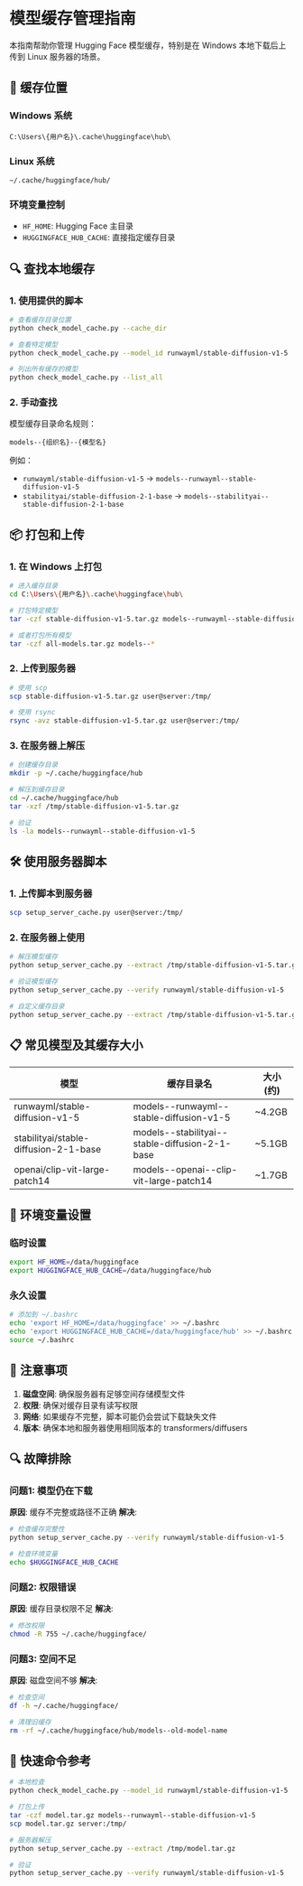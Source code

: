 # 模型缓存管理指南

本指南帮助你管理 Hugging Face 模型缓存，特别是在 Windows 本地下载后上传到 Linux 服务器的场景。

## 📁 缓存位置

### Windows 系统
```
C:\Users\{用户名}\.cache\huggingface\hub\
```

### Linux 系统
```
~/.cache/huggingface/hub/
```

### 环境变量控制
- `HF_HOME`: Hugging Face 主目录
- `HUGGINGFACE_HUB_CACHE`: 直接指定缓存目录

## 🔍 查找本地缓存

### 1. 使用提供的脚本
```bash
# 查看缓存目录位置
python check_model_cache.py --cache_dir

# 查看特定模型
python check_model_cache.py --model_id runwayml/stable-diffusion-v1-5

# 列出所有缓存的模型
python check_model_cache.py --list_all
```

### 2. 手动查找
模型缓存目录命名规则：
```
models--{组织名}--{模型名}
```

例如：
- `runwayml/stable-diffusion-v1-5` → `models--runwayml--stable-diffusion-v1-5`
- `stabilityai/stable-diffusion-2-1-base` → `models--stabilityai--stable-diffusion-2-1-base`

## 📦 打包和上传

### 1. 在 Windows 上打包
```bash
# 进入缓存目录
cd C:\Users\{用户名}\.cache\huggingface\hub\

# 打包特定模型
tar -czf stable-diffusion-v1-5.tar.gz models--runwayml--stable-diffusion-v1-5

# 或者打包所有模型
tar -czf all-models.tar.gz models--*
```

### 2. 上传到服务器
```bash
# 使用 scp
scp stable-diffusion-v1-5.tar.gz user@server:/tmp/

# 使用 rsync
rsync -avz stable-diffusion-v1-5.tar.gz user@server:/tmp/
```

### 3. 在服务器上解压
```bash
# 创建缓存目录
mkdir -p ~/.cache/huggingface/hub

# 解压到缓存目录
cd ~/.cache/huggingface/hub
tar -xzf /tmp/stable-diffusion-v1-5.tar.gz

# 验证
ls -la models--runwayml--stable-diffusion-v1-5
```

## 🛠️ 使用服务器脚本

### 1. 上传脚本到服务器
```bash
scp setup_server_cache.py user@server:/tmp/
```

### 2. 在服务器上使用
```bash
# 解压模型缓存
python setup_server_cache.py --extract /tmp/stable-diffusion-v1-5.tar.gz

# 验证模型缓存
python setup_server_cache.py --verify runwayml/stable-diffusion-v1-5

# 自定义缓存目录
python setup_server_cache.py --extract /tmp/stable-diffusion-v1-5.tar.gz --cache-dir /data/hf_cache
```

## 📋 常见模型及其缓存大小

| 模型 | 缓存目录名 | 大小 (约) |
|------|------------|-----------|
| runwayml/stable-diffusion-v1-5 | models--runwayml--stable-diffusion-v1-5 | ~4.2GB |
| stabilityai/stable-diffusion-2-1-base | models--stabilityai--stable-diffusion-2-1-base | ~5.1GB |
| openai/clip-vit-large-patch14 | models--openai--clip-vit-large-patch14 | ~1.7GB |

## 🔧 环境变量设置

### 临时设置
```bash
export HF_HOME=/data/huggingface
export HUGGINGFACE_HUB_CACHE=/data/huggingface/hub
```

### 永久设置
```bash
# 添加到 ~/.bashrc
echo 'export HF_HOME=/data/huggingface' >> ~/.bashrc
echo 'export HUGGINGFACE_HUB_CACHE=/data/huggingface/hub' >> ~/.bashrc
source ~/.bashrc
```

## 🚨 注意事项

1. **磁盘空间**: 确保服务器有足够空间存储模型文件
2. **权限**: 确保对缓存目录有读写权限
3. **网络**: 如果缓存不完整，脚本可能仍会尝试下载缺失文件
4. **版本**: 确保本地和服务器使用相同版本的 transformers/diffusers

## 🔍 故障排除

### 问题1: 模型仍在下载
**原因**: 缓存不完整或路径不正确
**解决**: 
```bash
# 检查缓存完整性
python setup_server_cache.py --verify runwayml/stable-diffusion-v1-5

# 检查环境变量
echo $HUGGINGFACE_HUB_CACHE
```

### 问题2: 权限错误
**原因**: 缓存目录权限不足
**解决**:
```bash
# 修改权限
chmod -R 755 ~/.cache/huggingface/
```

### 问题3: 空间不足
**原因**: 磁盘空间不够
**解决**:
```bash
# 检查空间
df -h ~/.cache/huggingface/

# 清理旧缓存
rm -rf ~/.cache/huggingface/hub/models--old-model-name
```

## 📝 快速命令参考

```bash
# 本地检查
python check_model_cache.py --model_id runwayml/stable-diffusion-v1-5

# 打包上传
tar -czf model.tar.gz models--runwayml--stable-diffusion-v1-5
scp model.tar.gz server:/tmp/

# 服务器解压
python setup_server_cache.py --extract /tmp/model.tar.gz

# 验证
python setup_server_cache.py --verify runwayml/stable-diffusion-v1-5
```
